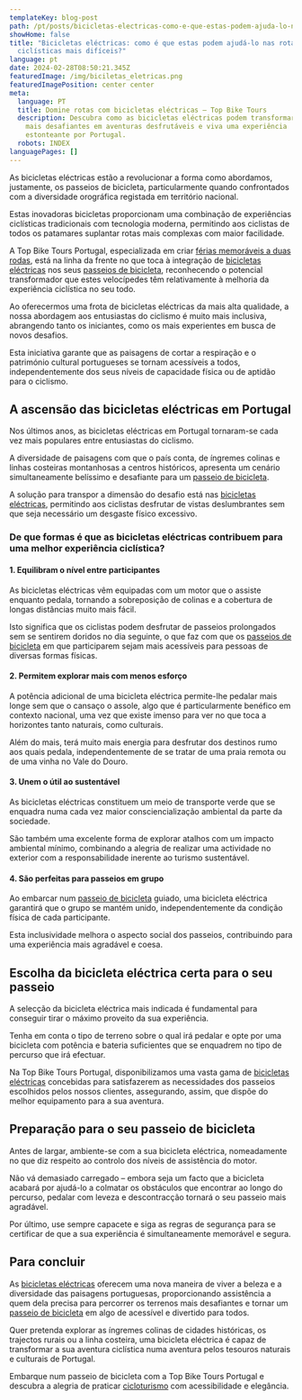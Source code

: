 ```yaml
---
templateKey: blog-post
path: /pt/posts/bicicletas-electricas-como-e-que-estas-podem-ajuda-lo-nas-rotas-ciclisticas-mais-dificeis/
showHome: false
title: "Bicicletas eléctricas: como é que estas podem ajudá-lo nas rotas
  ciclísticas mais difíceis?"
language: pt
date: 2024-02-28T08:50:21.345Z
featuredImage: /img/biciletas_eletricas.png
featuredImagePosition: center center
meta:
  language: PT
  title: Domine rotas com bicicletas eléctricas – Top Bike Tours
  description: Descubra como as bicicletas eléctricas podem transformar as rotas
    mais desafiantes em aventuras desfrutáveis e viva uma experiência
    estonteante por Portugal.
  robots: INDEX
languagePages: []
---
```

As bicicletas eléctricas estão a revolucionar a forma como abordamos, justamente, os passeios de bicicleta, particularmente quando confrontados com a diversidade orográfica registada em território nacional.

Estas inovadoras bicicletas proporcionam uma combinação de experiências ciclísticas tradicionais com tecnologia moderna, permitindo aos ciclistas de todos os patamares suplantar rotas mais complexas com maior facilidade.

A Top Bike Tours Portugal, especializada em criar [férias memoráveis a duas rodas](https://topbiketoursportugal.com/passeios-de-bicicleta-portugal/), está na linha da frente no que toca à integração de [bicicletas eléctricas](https://topbiketoursportugal.com/pt/bicicletas/) nos seus [passeios de bicicleta](https://topbiketoursportugal.com/pt/), reconhecendo o potencial transformador que estes velocípedes têm relativamente à melhoria da experiência ciclística no seu todo.

Ao oferecermos uma frota de bicicletas eléctricas da mais alta qualidade, a nossa abordagem aos entusiastas do ciclismo é muito mais inclusiva, abrangendo tanto os iniciantes, como os mais experientes em busca de novos desafios.

Esta iniciativa garante que as paisagens de cortar a respiração e o património cultural portugueses se tornam acessíveis a todos, independentemente dos seus níveis de capacidade física ou de aptidão para o ciclismo.

## A ascensão das bicicletas eléctricas em Portugal

Nos últimos anos, as bicicletas eléctricas em Portugal tornaram-se cada vez mais populares entre entusiastas do ciclismo.

A diversidade de paisagens com que o país conta, de íngremes colinas e linhas costeiras montanhosas a centros históricos, apresenta um cenário simultaneamente belíssimo e desafiante para um [passeio de bicicleta](https://topbiketoursportugal.com/pt/).

A solução para transpor a dimensão do desafio está nas [bicicletas eléctricas](https://topbiketoursportugal.com/pt/bicicletas/), permitindo aos ciclistas desfrutar de vistas deslumbrantes sem que seja necessário um desgaste físico excessivo.

### De que formas é que as bicicletas eléctricas contribuem para uma melhor experiência ciclística?

#### 1. Equilibram o nível entre participantes

As bicicletas eléctricas vêm equipadas com um motor que o assiste enquanto pedala, tornando a sobreposição de colinas e a cobertura de longas distâncias muito mais fácil.

Isto significa que os ciclistas podem desfrutar de passeios prolongados sem se sentirem doridos no dia seguinte, o que faz com que os [passeios de bicicleta](https://topbiketoursportugal.com/pt/) em que participarem sejam mais acessíveis para pessoas de diversas formas físicas.

#### 2. Permitem explorar mais com menos esforço

A potência adicional de uma bicicleta eléctrica permite-lhe pedalar mais longe sem que o cansaço o assole, algo que é particularmente benéfico em contexto nacional, uma vez que existe imenso para ver no que toca a horizontes tanto naturais, como culturais.

Além do mais, terá muito mais energia para desfrutar dos destinos rumo aos quais pedala, independentemente de se tratar de uma praia remota ou de uma vinha no Vale do Douro.

#### 3. Unem o útil ao sustentável

As bicicletas eléctricas constituem um meio de transporte verde que se enquadra numa cada vez maior consciencialização ambiental da parte da sociedade.

São também uma excelente forma de explorar atalhos com um impacto ambiental mínimo, combinando a alegria de realizar uma actividade no exterior com a responsabilidade inerente ao turismo sustentável.

#### 4. São perfeitas para passeios em grupo

Ao embarcar num [passeio de bicicleta](https://topbiketoursportugal.com/pt/) guiado, uma bicicleta eléctrica garantirá que o grupo se mantém unido, independentemente da condição física de cada participante.

Esta inclusividade melhora o aspecto social dos passeios, contribuindo para uma experiência mais agradável e coesa.

## Escolha da bicicleta eléctrica certa para o seu passeio

A selecção da bicicleta eléctrica mais indicada é fundamental para conseguir tirar o máximo proveito da sua experiência.

Tenha em conta o tipo de terreno sobre o qual irá pedalar e opte por uma bicicleta com potência e bateria suficientes que se enquadrem no tipo de percurso que irá efectuar.

Na Top Bike Tours Portugal, disponibilizamos uma vasta gama de [bicicletas eléctricas](https://topbiketoursportugal.com/pt/bicicletas/) concebidas para satisfazerem as necessidades dos passeios escolhidos pelos nossos clientes, assegurando, assim, que dispõe do melhor equipamento para a sua aventura.

## Preparação para o seu passeio de bicicleta

Antes de largar, ambiente-se com a sua bicicleta eléctrica, nomeadamente no que diz respeito ao controlo dos níveis de assistência do motor.

Não vá demasiado carregado – embora seja um facto que a bicicleta acabará por ajudá-lo a colmatar os obstáculos que encontrar ao longo do percurso, pedalar com leveza e descontracção tornará o seu passeio mais agradável.

Por último, use sempre capacete e siga as regras de segurança para se certificar de que a sua experiência é simultaneamente memorável e segura.

## Para concluir

As [bicicletas eléctricas](https://topbiketoursportugal.com/pt/bicicletas/) oferecem uma nova maneira de viver a beleza e a diversidade das paisagens portuguesas, proporcionando assistência a quem dela precisa para percorrer os terrenos mais desafiantes e tornar um [passeio de bicicleta](https://topbiketoursportugal.com/pt/) em algo de acessível e divertido para todos.

Quer pretenda explorar as íngremes colinas de cidades históricas, os trajectos rurais ou a linha costeira, uma bicicleta eléctrica é capaz de transformar a sua aventura ciclística numa aventura pelos tesouros naturais e culturais de Portugal.

Embarque num passeio de bicicleta com a Top Bike Tours Portugal e descubra a alegria de praticar [cicloturismo](https://topbiketoursportugal.com/passeios-de-bicicleta-portugal/) com acessibilidade e elegância.
